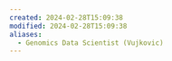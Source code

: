 ```yaml
---
created: 2024-02-28T15:09:38
modified: 2024-02-28T15:09:38
aliases:
  - Genomics Data Scientist (Vujkovic)
---
```

